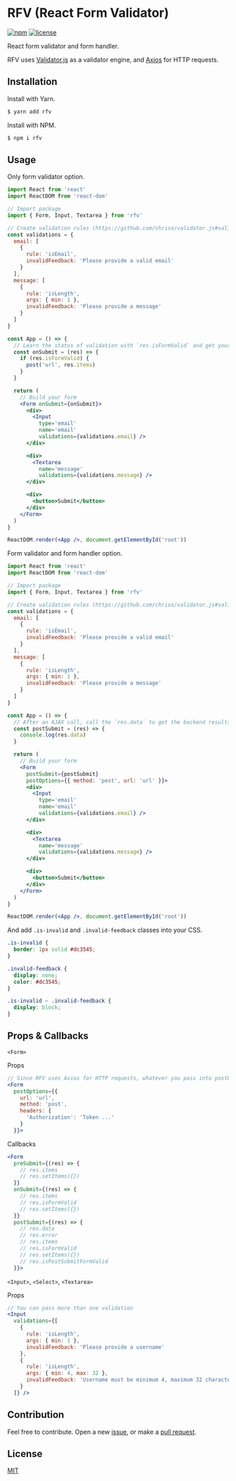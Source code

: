 # RFV (React Form Validator)

[![npm](https://img.shields.io/npm/v/rfv.svg?style=flat-square)](https://www.npmjs.com/package/rfv)
[![license](https://img.shields.io/badge/license-MIT-blue.svg?style=flat-square)](https://github.com/ozgrozer/rfv/blob/master/license)

React form validator and form handler.

RFV uses [Validator.js](https://github.com/chriso/validator.js) as a validator engine, and [Axios](https://github.com/axios/axios) for HTTP requests.

## Installation

Install with Yarn.

```sh
$ yarn add rfv
```

Install with NPM.

```sh
$ npm i rfv
```

## Usage

Only form validator option.

```jsx
import React from 'react'
import ReactDOM from 'react-dom'

// Import package
import { Form, Input, Textarea } from 'rfv'

// Create validation rules (https://github.com/chriso/validator.js#validators)
const validations = {
  email: [
    {
      rule: 'isEmail',
      invalidFeedback: 'Please provide a valid email'
    }
  ],
  message: [
    {
      rule: 'isLength',
      args: { min: 1 },
      invalidFeedback: 'Please provide a message'
    }
  ]
}

const App = () => {
  // Learn the status of validation with `res.isFormValid` and get your form data as an object with `res.items` to make an AJAX request or something else
  const onSubmit = (res) => {
    if (res.isFormValid) {
      post('url', res.items)
    }
  }

  return (
    // Build your form
    <Form onSubmit={onSubmit}>
      <div>
        <Input
          type='email'
          name='email'
          validations={validations.email} />
      </div>

      <div>
        <Textarea
          name='message'
          validations={validations.message} />
      </div>

      <div>
        <button>Submit</button>
      </div>
    </Form>
  )
}

ReactDOM.render(<App />, document.getElementById('root'))
```

Form validator and form handler option.

```jsx
import React from 'react'
import ReactDOM from 'react-dom'

// Import package
import { Form, Input, Textarea } from 'rfv'

// Create validation rules (https://github.com/chriso/validator.js#validators)
const validations = {
  email: [
    {
      rule: 'isEmail',
      invalidFeedback: 'Please provide a valid email'
    }
  ],
  message: [
    {
      rule: 'isLength',
      args: { min: 1 },
      invalidFeedback: 'Please provide a message'
    }
  ]
}

const App = () => {
  // After an AJAX call, call the `res.data` to get the backend results
  const postSubmit = (res) => {
    console.log(res.data)
  }

  return (
    // Build your form
    <Form
      postSubmit={postSubmit}
      postOptions={{ method: 'post', url: 'url' }}>
      <div>
        <Input
          type='email'
          name='email'
          validations={validations.email} />
      </div>

      <div>
        <Textarea
          name='message'
          validations={validations.message} />
      </div>

      <div>
        <button>Submit</button>
      </div>
    </Form>
  )
}

ReactDOM.render(<App />, document.getElementById('root'))
```

And add `.is-invalid` and `.invalid-feedback` classes into your CSS.

```css
.is-invalid {
  border: 1px solid #dc3545;
}

.invalid-feedback {
  display: none;
  color: #dc3545;
}

.is-invalid ~ .invalid-feedback {
  display: block;
}
```

## Props & Callbacks

`<Form>`

Props

```jsx
// Since RFV uses Axios for HTTP requests, whatever you pass into postOptions prop except `data: {}`, directly goes into Axios
<Form
  postOptions={{
    url: 'url',
    method: 'post',
    headers: {
      'Authorization': 'Token ...'
    }
  }}>
```

Callbacks

```jsx
<Form
  preSubmit={(res) => {
    // res.items
    // res.setItems({})
  }}
  onSubmit={(res) => {
    // res.items
    // res.isFormValid
    // res.setItems({})
  }}
  postSubmit={(res) => {
    // res.data
    // res.error
    // res.items
    // res.isFormValid
    // res.setItems({})
    // res.isPostSubmitFormValid
  }}>
```

`<Input>`, `<Select>`, `<Textarea>`

Props

```jsx
// You can pass more than one validation
<Input
  validations={[
    {
      rule: 'isLength',
      args: { min: 1 },
      invalidFeedback: 'Please provide a username'
    },
    {
      rule: 'isLength',
      args: { min: 4, max: 32 },
      invalidFeedback: 'Username must be minimum 4, maximum 32 characters'
    }
  ]} />
```

## Contribution

Feel free to contribute. Open a new [issue](https://github.com/ozgrozer/rfv/issues), or make a [pull request](https://github.com/ozgrozer/rfv/pulls).

## License

[MIT](https://github.com/ozgrozer/rfv/blob/master/license)

